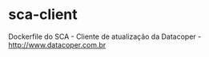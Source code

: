 sca-client
=============

Dockerfile do SCA - Cliente de atualização da Datacoper - http://www.datacoper.com.br

